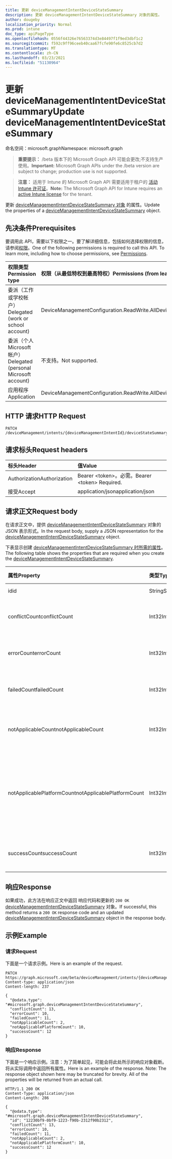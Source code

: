 ```yaml
---
title: 更新 deviceManagementIntentDeviceStateSummary
description: 更新 deviceManagementIntentDeviceStateSummary 对象的属性。
author: dougeby
localization_priority: Normal
ms.prod: intune
doc_type: apiPageType
ms.openlocfilehash: 0556f44326e76563374d3e84497f1f9ed3dbf1c2
ms.sourcegitcommit: f592c9ff96ceeb40caa67fcfe90fe6c8525cb7d2
ms.translationtype: MT
ms.contentlocale: zh-CN
ms.lasthandoff: 03/23/2021
ms.locfileid: "51130964"
---
```

# <a name="update-devicemanagementintentdevicestatesummary"></a><span data-ttu-id="50c0e-103">更新 deviceManagementIntentDeviceStateSummary</span><span class="sxs-lookup"><span data-stu-id="50c0e-103">Update deviceManagementIntentDeviceStateSummary</span></span>

<span data-ttu-id="50c0e-104">命名空间：microsoft.graph</span><span class="sxs-lookup"><span data-stu-id="50c0e-104">Namespace: microsoft.graph</span></span>

> <span data-ttu-id="50c0e-105">**重要提示：** /beta 版本下的 Microsoft Graph API 可能会更改;不支持生产使用。</span><span class="sxs-lookup"><span data-stu-id="50c0e-105">**Important:** Microsoft Graph APIs under the /beta version are subject to change; production use is not supported.</span></span>

> <span data-ttu-id="50c0e-106">**注意：** 适用于 Intune 的 Microsoft Graph API 需要适用于租户的 [活动 Intune 许可证](https://go.microsoft.com/fwlink/?linkid=839381)。</span><span class="sxs-lookup"><span data-stu-id="50c0e-106">**Note:** The Microsoft Graph API for Intune requires an [active Intune license](https://go.microsoft.com/fwlink/?linkid=839381) for the tenant.</span></span>

<span data-ttu-id="50c0e-107">更新 [deviceManagementIntentDeviceStateSummary 对象](../resources/intune-deviceintent-devicemanagementintentdevicestatesummary.md) 的属性。</span><span class="sxs-lookup"><span data-stu-id="50c0e-107">Update the properties of a [deviceManagementIntentDeviceStateSummary](../resources/intune-deviceintent-devicemanagementintentdevicestatesummary.md) object.</span></span>

## <a name="prerequisites"></a><span data-ttu-id="50c0e-108">先决条件</span><span class="sxs-lookup"><span data-stu-id="50c0e-108">Prerequisites</span></span>
<span data-ttu-id="50c0e-p101">要调用此 API，需要以下权限之一。要了解详细信息，包括如何选择权限的信息，请参阅[权限](/graph/permissions-reference)。</span><span class="sxs-lookup"><span data-stu-id="50c0e-p101">One of the following permissions is required to call this API. To learn more, including how to choose permissions, see [Permissions](/graph/permissions-reference).</span></span>

|<span data-ttu-id="50c0e-111">权限类型</span><span class="sxs-lookup"><span data-stu-id="50c0e-111">Permission type</span></span>|<span data-ttu-id="50c0e-112">权限（从最低特权到最高特权）</span><span class="sxs-lookup"><span data-stu-id="50c0e-112">Permissions (from least to most privileged)</span></span>|
|:---|:---|
|<span data-ttu-id="50c0e-113">委派（工作或学校帐户）</span><span class="sxs-lookup"><span data-stu-id="50c0e-113">Delegated (work or school account)</span></span>|<span data-ttu-id="50c0e-114">DeviceManagementConfiguration.ReadWrite.All</span><span class="sxs-lookup"><span data-stu-id="50c0e-114">DeviceManagementConfiguration.ReadWrite.All</span></span>|
|<span data-ttu-id="50c0e-115">委派（个人 Microsoft 帐户）</span><span class="sxs-lookup"><span data-stu-id="50c0e-115">Delegated (personal Microsoft account)</span></span>|<span data-ttu-id="50c0e-116">不支持。</span><span class="sxs-lookup"><span data-stu-id="50c0e-116">Not supported.</span></span>|
|<span data-ttu-id="50c0e-117">应用程序</span><span class="sxs-lookup"><span data-stu-id="50c0e-117">Application</span></span>|<span data-ttu-id="50c0e-118">DeviceManagementConfiguration.ReadWrite.All</span><span class="sxs-lookup"><span data-stu-id="50c0e-118">DeviceManagementConfiguration.ReadWrite.All</span></span>|

## <a name="http-request"></a><span data-ttu-id="50c0e-119">HTTP 请求</span><span class="sxs-lookup"><span data-stu-id="50c0e-119">HTTP Request</span></span>
<!-- {
  "blockType": "ignored"
}
-->
``` http
PATCH /deviceManagement/intents/{deviceManagementIntentId}/deviceStateSummary
```

## <a name="request-headers"></a><span data-ttu-id="50c0e-120">请求标头</span><span class="sxs-lookup"><span data-stu-id="50c0e-120">Request headers</span></span>
|<span data-ttu-id="50c0e-121">标头</span><span class="sxs-lookup"><span data-stu-id="50c0e-121">Header</span></span>|<span data-ttu-id="50c0e-122">值</span><span class="sxs-lookup"><span data-stu-id="50c0e-122">Value</span></span>|
|:---|:---|
|<span data-ttu-id="50c0e-123">Authorization</span><span class="sxs-lookup"><span data-stu-id="50c0e-123">Authorization</span></span>|<span data-ttu-id="50c0e-124">Bearer &lt;token&gt;。必需。</span><span class="sxs-lookup"><span data-stu-id="50c0e-124">Bearer &lt;token&gt; Required.</span></span>|
|<span data-ttu-id="50c0e-125">接受</span><span class="sxs-lookup"><span data-stu-id="50c0e-125">Accept</span></span>|<span data-ttu-id="50c0e-126">application/json</span><span class="sxs-lookup"><span data-stu-id="50c0e-126">application/json</span></span>|

## <a name="request-body"></a><span data-ttu-id="50c0e-127">请求正文</span><span class="sxs-lookup"><span data-stu-id="50c0e-127">Request body</span></span>
<span data-ttu-id="50c0e-128">在请求正文中，提供 [deviceManagementIntentDeviceStateSummary](../resources/intune-deviceintent-devicemanagementintentdevicestatesummary.md) 对象的 JSON 表示形式。</span><span class="sxs-lookup"><span data-stu-id="50c0e-128">In the request body, supply a JSON representation for the [deviceManagementIntentDeviceStateSummary](../resources/intune-deviceintent-devicemanagementintentdevicestatesummary.md) object.</span></span>

<span data-ttu-id="50c0e-129">下表显示创建 [deviceManagementIntentDeviceStateSummary 时所需的属性](../resources/intune-deviceintent-devicemanagementintentdevicestatesummary.md)。</span><span class="sxs-lookup"><span data-stu-id="50c0e-129">The following table shows the properties that are required when you create the [deviceManagementIntentDeviceStateSummary](../resources/intune-deviceintent-devicemanagementintentdevicestatesummary.md).</span></span>

|<span data-ttu-id="50c0e-130">属性</span><span class="sxs-lookup"><span data-stu-id="50c0e-130">Property</span></span>|<span data-ttu-id="50c0e-131">类型</span><span class="sxs-lookup"><span data-stu-id="50c0e-131">Type</span></span>|<span data-ttu-id="50c0e-132">说明</span><span class="sxs-lookup"><span data-stu-id="50c0e-132">Description</span></span>|
|:---|:---|:---|
|<span data-ttu-id="50c0e-133">id</span><span class="sxs-lookup"><span data-stu-id="50c0e-133">id</span></span>|<span data-ttu-id="50c0e-134">String</span><span class="sxs-lookup"><span data-stu-id="50c0e-134">String</span></span>|<span data-ttu-id="50c0e-135">The ID</span><span class="sxs-lookup"><span data-stu-id="50c0e-135">The ID</span></span>|
|<span data-ttu-id="50c0e-136">conflictCount</span><span class="sxs-lookup"><span data-stu-id="50c0e-136">conflictCount</span></span>|<span data-ttu-id="50c0e-137">Int32</span><span class="sxs-lookup"><span data-stu-id="50c0e-137">Int32</span></span>|<span data-ttu-id="50c0e-138">发生冲突的设备数</span><span class="sxs-lookup"><span data-stu-id="50c0e-138">Number of devices in conflict</span></span>|
|<span data-ttu-id="50c0e-139">errorCount</span><span class="sxs-lookup"><span data-stu-id="50c0e-139">errorCount</span></span>|<span data-ttu-id="50c0e-140">Int32</span><span class="sxs-lookup"><span data-stu-id="50c0e-140">Int32</span></span>|<span data-ttu-id="50c0e-141">错误设备的数量</span><span class="sxs-lookup"><span data-stu-id="50c0e-141">Number of error devices</span></span>|
|<span data-ttu-id="50c0e-142">failedCount</span><span class="sxs-lookup"><span data-stu-id="50c0e-142">failedCount</span></span>|<span data-ttu-id="50c0e-143">Int32</span><span class="sxs-lookup"><span data-stu-id="50c0e-143">Int32</span></span>|<span data-ttu-id="50c0e-144">失败设备的数量</span><span class="sxs-lookup"><span data-stu-id="50c0e-144">Number of failed devices</span></span>|
|<span data-ttu-id="50c0e-145">notApplicableCount</span><span class="sxs-lookup"><span data-stu-id="50c0e-145">notApplicableCount</span></span>|<span data-ttu-id="50c0e-146">Int32</span><span class="sxs-lookup"><span data-stu-id="50c0e-146">Int32</span></span>|<span data-ttu-id="50c0e-147">不适用设备的数量</span><span class="sxs-lookup"><span data-stu-id="50c0e-147">Number of not applicable devices</span></span>|
|<span data-ttu-id="50c0e-148">notApplicablePlatformCount</span><span class="sxs-lookup"><span data-stu-id="50c0e-148">notApplicablePlatformCount</span></span>|<span data-ttu-id="50c0e-149">Int32</span><span class="sxs-lookup"><span data-stu-id="50c0e-149">Int32</span></span>|<span data-ttu-id="50c0e-150">由于平台和策略不匹配而不适用的设备数量</span><span class="sxs-lookup"><span data-stu-id="50c0e-150">Number of not applicable devices due to mismatch platform and policy</span></span>|
|<span data-ttu-id="50c0e-151">successCount</span><span class="sxs-lookup"><span data-stu-id="50c0e-151">successCount</span></span>|<span data-ttu-id="50c0e-152">Int32</span><span class="sxs-lookup"><span data-stu-id="50c0e-152">Int32</span></span>|<span data-ttu-id="50c0e-153">成功设备的数量</span><span class="sxs-lookup"><span data-stu-id="50c0e-153">Number of succeeded devices</span></span>|



## <a name="response"></a><span data-ttu-id="50c0e-154">响应</span><span class="sxs-lookup"><span data-stu-id="50c0e-154">Response</span></span>
<span data-ttu-id="50c0e-155">如果成功，此方法在响应正文中返回 响应代码和更新的 `200 OK` [deviceManagementIntentDeviceStateSummary](../resources/intune-deviceintent-devicemanagementintentdevicestatesummary.md) 对象。</span><span class="sxs-lookup"><span data-stu-id="50c0e-155">If successful, this method returns a `200 OK` response code and an updated [deviceManagementIntentDeviceStateSummary](../resources/intune-deviceintent-devicemanagementintentdevicestatesummary.md) object in the response body.</span></span>

## <a name="example"></a><span data-ttu-id="50c0e-156">示例</span><span class="sxs-lookup"><span data-stu-id="50c0e-156">Example</span></span>

### <a name="request"></a><span data-ttu-id="50c0e-157">请求</span><span class="sxs-lookup"><span data-stu-id="50c0e-157">Request</span></span>
<span data-ttu-id="50c0e-158">下面是一个请求示例。</span><span class="sxs-lookup"><span data-stu-id="50c0e-158">Here is an example of the request.</span></span>
``` http
PATCH https://graph.microsoft.com/beta/deviceManagement/intents/{deviceManagementIntentId}/deviceStateSummary
Content-type: application/json
Content-length: 237

{
  "@odata.type": "#microsoft.graph.deviceManagementIntentDeviceStateSummary",
  "conflictCount": 13,
  "errorCount": 10,
  "failedCount": 11,
  "notApplicableCount": 2,
  "notApplicablePlatformCount": 10,
  "successCount": 12
}
```

### <a name="response"></a><span data-ttu-id="50c0e-159">响应</span><span class="sxs-lookup"><span data-stu-id="50c0e-159">Response</span></span>
<span data-ttu-id="50c0e-p102">下面是一个响应示例。注意：为了简单起见，可能会将此处所示的响应对象截断。将从实际调用中返回所有属性。</span><span class="sxs-lookup"><span data-stu-id="50c0e-p102">Here is an example of the response. Note: The response object shown here may be truncated for brevity. All of the properties will be returned from an actual call.</span></span>
``` http
HTTP/1.1 200 OK
Content-Type: application/json
Content-Length: 286

{
  "@odata.type": "#microsoft.graph.deviceManagementIntentDeviceStateSummary",
  "id": "12230bf9-0bf9-1223-f90b-2312f90b2312",
  "conflictCount": 13,
  "errorCount": 10,
  "failedCount": 11,
  "notApplicableCount": 2,
  "notApplicablePlatformCount": 10,
  "successCount": 12
}
```




